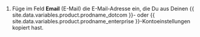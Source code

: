 1. Füge im Feld **Email** (E-Mail) die E-Mail-Adresse ein, die Du aus Deinen {{ site.data.variables.product.prodname_dotcom }}- oder {{ site.data.variables.product.prodname_enterprise }}-Kontoeinstellungen kopiert hast.
